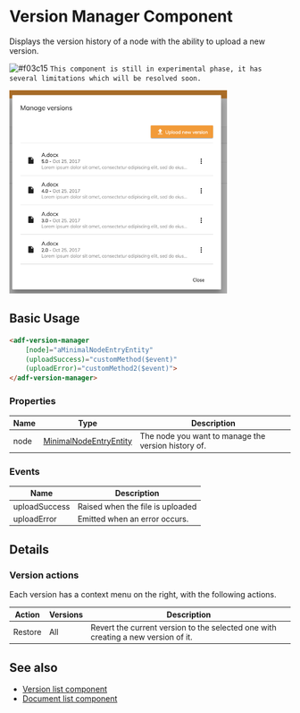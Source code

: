 # Version Manager Component

Displays the version history of a node with the ability to upload a new version.

![\#f03c15](https://placehold.it/15/f03c15/000000?text=+) `This component is still in experimental phase, it has several limitations which will be resolved soon.`

![Version Manager](docassets/images/version-manager.png)

## Basic Usage

```html
<adf-version-manager 
    [node]="aMinimalNodeEntryEntity"
    (uploadSuccess)="customMethod($event)"
    (uploadError)="customMethod2($event)">
</adf-version-manager>
```

### Properties

| Name | Type | Description |
| ---- | ---- | ----------- |
| node | [MinimalNodeEntryEntity](https://github.com/Alfresco/alfresco-js-api/blob/master/src/alfresco-core-rest-api/docs/NodeMinimalEntry.md) | The node you want to manage the version history of. |

### Events

| Name | Description |
| --- | --- |
| uploadSuccess | Raised when the file is uploaded |
| uploadError | Emitted when an error occurs.|

## Details

### Version actions

Each version has a context menu on the right, with the following actions.

| Action | Versions | Description |
| ------ | -------- | ----------- |
| Restore | All | Revert the current version to the selected one with creating a new version of it. |

## See also

-   [Version list component](version-list.component.md)
-   [Document list component](document-list.component.md)
